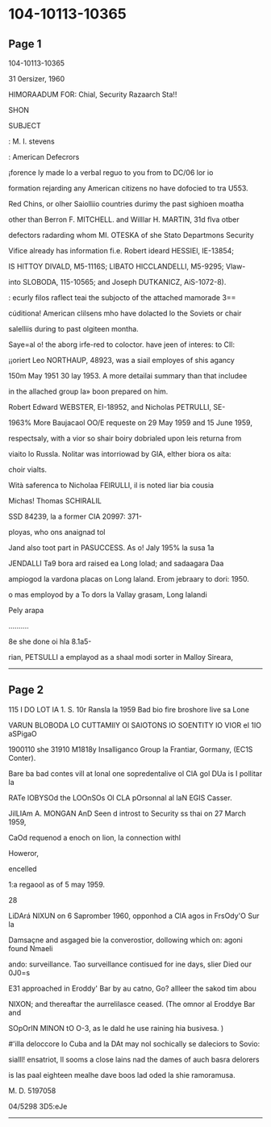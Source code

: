# 104-10113-10365

## Page 1

104-10113-10365

31 0ersizer, 1960

HIMORAADUM FOR: Chial, Security Razaarch Sta!!

SHON

SUBJECT

: M. I. stevens

: American Defecrors

¡forence ly made lo a verbal reguo to you from to DC/06 lor io

formation rejarding any American citizens no have dofocied to tra U553.

Red Chins, or olher Saiolliio countries durimy the past sighioen moatha

other than Berron F. MITCHELL. and Willlar H. MARTIN, 31d flva otber

defectors radarding whom MI. OTESKA of she Stato Departmons Security

Vifice already has information fi.e. Robert ideard HESSIEl, IE-13854;

IS HITTOY DIVALD, M5-1116S; LIBATO HICCLANDELLI, M5-9295; Vlaw-

into SLOBODA, 115-10565; and Joseph DUTKANICZ, AiS-1072-8).

: ecurly filos raflect teai the subjocto of the attached mamorade 3==

cúditiona! American clilsens mho have dolacted lo the Soviets or chair

salelliis during to past olgiteen montha.

Saye=al o! the aborg irfe-red to coloctor. have jeen of interes: to CIl:

¡¡oriert Leo NORTHAUP, 48923, was a siail employes of shis agancy

150m May 1951 30 lay 1953. A more detailai summary than that includee

in the allached group la» boon prepared on him.

Robert Edward WEBSTER, EI-18952, and Nicholas PETRULLI, SE-

1963% More Baujacaol OO/E requeste on 29 May 1959 and 15 June 1959,

respectsaly, with a vior so shair boiry dobrialed upon leis returna from

viaito lo Russla. Nolitar was intorriowad by GlA, elther biora os aíta:

choir vialts.

Wità saferenca to Nicholaa FEIRULLI, il is noted liar bia cousia

Michas! Thomas SCHIRALIL

SSD 84239, la a former CIA 20997: 371-

ployas, who ons anaignad tol

Jand also toot part in PASUCCESS. As o! Jaly 195% la susa 1a

JENDALLI Ta9 bora ard raised ea Long lolad; and sadaagara Daa

ampiogod la vardona placas on Long laland. Erom jebraary to dori: 1950.

o mas employod by a To dors la Vallay grasam, Long lalandi

Pely arapa

..........

8e she done oi hla 8.1a5-

rian, PETSULLI a emplayod as a shaal modi sorter in Malloy Sireara,

---

## Page 2

115 I DO LOT lA 1. S. 10r Ransla la 1959 Bad bio fire broshore live sa Lone

VARUN BLOBODA LO CUTTAMIlY Ol SAlOTONS lO SOENTITY lO VIOR el 1IO aSPigaO

1900110 she 31910 M1818y Insalliganco Group la Frantiar, Gormany, (EC1S Conter).

Bare ba bad contes vill at lonal one sopredentalive ol ClA gol DUa is I pollitar la

RATe lOBYSOd the LOOnSOs Ol CLA pOrsonnal al laN EGIS Casser.

JilLIAm A. MONGAN AnD Seen d introst to Security ss thai on 27 March 1959,

CaOd requenod a enoch on lion, la connection withl

Howeror,

encelled

1:a regaool as of 5 may 1959.

28

LiDArá NIXUN on 6 Sapromber 1960, opponhod a ClA agos in FrsOdy'O Sur la

Damsaçne and asgaged bie la converostior, dollowing which on: agoni found Nmaeli

ando: surveillance. Tao surveillance contisued for ine days, slier Died our 0J0=s

E31 approached in Eroddy' Bar by au catno, Go? allleer the sakod tim abou

NIXON; and thereaftar the aurrelilasce ceased. (The omnor al Eroddye Bar and

SOpOrIN MINON tO O-3, as le dald he use raining hia busivesa. )

#'illa deloccore lo Cuba and la DAt may nol sochically se daleciors to Sovio:

sialll! ensatriot, ll sooms a close lains nad the dames of auch basra delorers

is las paal eighteen mealhe dave boos lad oded la shie ramoramusa.

M. D. 5197058

04/5298 3D5:eJe

---

